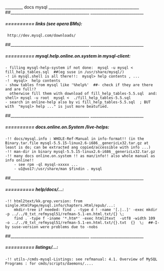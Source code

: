 _________ docs mysql ______________________________________________
##________________________________________  ___________________________


#####  ==========  links (see opera BMs):
	 http://dev.mysql.com/downloads/
##________________________________________  ___________________________


#####  ==========  mysql.help.online.on.system in mysql-client:
	- filling mysql-help-system if not done:  mysql -u mysql < fill_help_tables.sql  ##(eg suse in /usr/share/mysql/)
	-! in mysql.shell is all there!!:  mysql> help contents , ...
	-!  mysql>  help contents
	- show tables from mysql like '%help%'  ##- check if they are there and are full!?
	  otherwise fill them with download of fill_help_tables-5.5.sql  and: shell> mysql -u root  mysql <  ./fill_help_tables-5.5.sql
	- search in online-help also by vi fill_help_tables-5.5.sql  ; BUT with  "mysql> help ..." is just more beatufied.
##________________________________________  ___________________________


#####  ==========  docs.online.on.System /live-helps:
	-!! docs/mysql.info : WHOLE-Ref-Manual in info-format!! (in the Binary.tar.file mysql-5.5.15-linux2.6-i686__genericLx32.tar.gz at least is do; can be extracted ang copied/accessible with info ...)
	-!! man-dir in binary mysql-5.5.15-linux2.6-i686__genericLx32.tar.gz
	-!! many docs online.on.system !! as man/info!! also whole manual as info online!!
		- see rpm -ql mysql-xxxxx ...
		- u1@vo17:/usr/share/man $findin . mysql
##________________________________________  ___________________________


#####  ==========  help/docs/...:
	-!! html2text/kk.grep.version: from single.HtmlPage/mysql.info/chapters.Html/epub/...: 
		mkdir-tree if needed: find . -type d ! -name '[.|..]' -exec mkdir -p ../../0_txt_refmysql51/refman-5.1-en.html.txt/{} \;
		find . -type f -iname '*.htm*' -exec html2text  -utf8 -width 109  -o ../../0_txt_refmysql51/refman-5.1-en.html.txt/{}.txt  {}  \;  ##-I- by suse-version were problems due to -nobs
##________________________________________  ___________________________


#####  ==========  listings/...:
	-!! utils-/cmds-mysql-Listings: see refmanual: 4.1. Overview of MySQL Programs : for cmds/scripts/daemons/....
